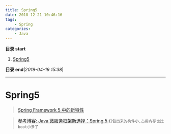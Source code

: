 ```yaml
---
title: Spring5
date: 2018-12-21 10:46:16
tags: 
    - Spring
categories: 
    - Java
---
```


**目录 start**
 
1. [Spring5](#spring5)

**目录 end**|_2019-04-19 15:38_|
****************************************
# Spring5

> [Spring Framework 5 中的新特性](https://www.ibm.com/developerworks/cn/java/j-whats-new-in-spring-framework-5-theedom/index.html)

> [参考博客: Java 微服务框架新选择：Spring 5 ](https://mp.weixin.qq.com/s?__biz=MzAwMDU1MTE1OQ==&mid=2653548625&idx=1&sn=04467345d35dcf057d4bfe8f483c4bdb&chksm=813a61c9b64de8df833751e476f9a17a964dce849159cc5d5c6675e2a68213466b07a5c346d0&scene=21#wechat_redirect)`打包出来的构件小,占用内存也比boot小多了`

